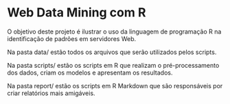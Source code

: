 Web Data Mining com R
=========================

O objetivo deste projeto é ilustrar o uso da linguagem de
programação R na identificação de padrões em servidores
Web.

Na pasta data/ estão todos os arquivos que serão utilizados
pelos scripts.

Na pasta scripts/ estão os scripts em R que realizam o pré-processamento
dos dados, criam os modelos e apresentam os resultados.

Na pasta report/ estão os scripts em R Markdown que são responsáveis
por criar relatórios mais amigáveis. 
